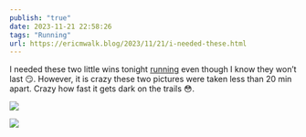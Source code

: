 ```yaml
---
publish: "true"
date: 2023-11-21 22:58:26
tags: "Running"
url: https://ericmwalk.blog/2023/11/21/i-needed-these.html
---
```


I needed these two little wins tonight [running](https://strava.com/activities/10259817643)  even though I know they won’t last 😏. However, it is crazy these two pictures were taken less than 20 min apart. Crazy how fast it gets dark on the trails 😳.

![](https://ericmwalk.blog/uploads/2023/23a4bc6d-8e42-4482-8693-2a4a49294e08.jpg)

![](https://ericmwalk.blog/uploads/2023/fcfac652-46ce-4bcb-8ff2-ec25bc4af2c3.jpg)